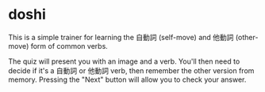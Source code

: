 # doshi

This is a simple trainer for learning the 自動詞 (self-move) and 他動詞 (other-move) form of common verbs.

The quiz will present you with an image and a verb. You'll then need to decide if it's a 自動詞 or 他動詞 verb, then remember the other version from memory. Pressing the "Next" button will allow you to check your answer.
